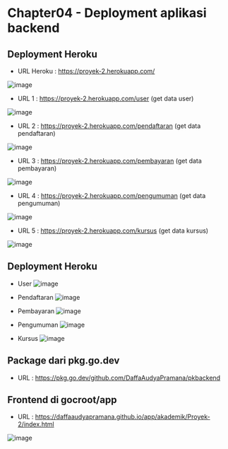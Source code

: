 # Chapter04 - Deployment aplikasi backend

## Deployment Heroku

- URL Heroku : https://proyek-2.herokuapp.com/

![image](https://user-images.githubusercontent.com/93989651/227756392-1d9030ce-292c-49bd-9fb6-6a3f43ab15f6.png)

- URL 1 : https://proyek-2.herokuapp.com/user (get data user)

![image](https://user-images.githubusercontent.com/93989651/227756444-d81626df-a0c0-4e6e-b37e-820de26ba8a1.png)

- URL 2 : https://proyek-2.herokuapp.com/pendaftaran (get data pendaftaran)

![image](https://user-images.githubusercontent.com/93989651/227756503-d2844593-d5ab-4532-ba88-9a1fecf02d14.png)

- URL 3 : https://proyek-2.herokuapp.com/pembayaran (get data pembayaran)

![image](https://user-images.githubusercontent.com/93989651/227766935-0038960b-13d5-4813-b3f0-e727b93894f8.png)

- URL 4 : https://proyek-2.herokuapp.com/pengumuman (get data pengumuman)

![image](https://user-images.githubusercontent.com/93989651/227766963-74824e39-1e60-4e2a-a64d-e2592b421790.png)

- URL 5 : https://proyek-2.herokuapp.com/kursus (get data kursus)

![image](https://user-images.githubusercontent.com/93989651/227766995-7224b58a-6445-402c-a036-8bb72a0496e4.png)

## Deployment Heroku

- User
![image](https://user-images.githubusercontent.com/93989651/227767190-28892520-a2c9-4afa-814b-1578023fdeba.png)

- Pendaftaran
![image](https://user-images.githubusercontent.com/93989651/227767211-f257edd1-43e7-4a1c-ac47-fc3be7f7748d.png)

- Pembayaran
![image](https://user-images.githubusercontent.com/93989651/227767237-2efaf93e-6124-4d04-96d6-6e84e57fa277.png)

- Pengumuman
![image](https://user-images.githubusercontent.com/93989651/227767254-ba06fcb8-49f8-4efa-90d0-aefdc1f60d43.png)

- Kursus
![image](https://user-images.githubusercontent.com/93989651/227767276-faeef4c3-e4aa-4420-a5aa-af3704d747bc.png)

## Package dari pkg.go.dev

- URL : https://pkg.go.dev/github.com/DaffaAudyaPramana/pkbackend

## Frontend di gocroot/app

- URL : https://daffaaudyapramana.github.io/app/akademik/Proyek-2/index.html

![image](https://user-images.githubusercontent.com/93989651/227768090-56a9aae6-7d96-4a0b-a99b-bd938daaf221.png)
